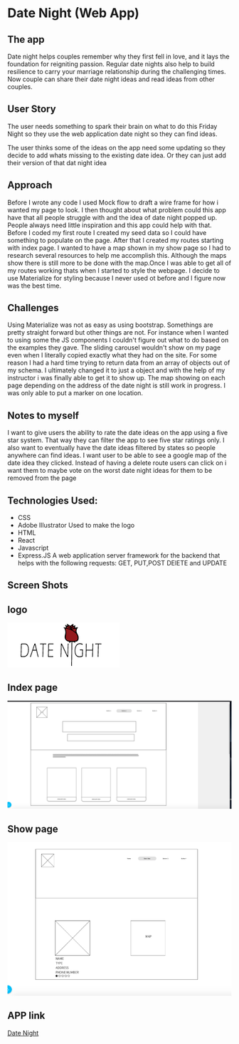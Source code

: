# Date Night (Web App)

## The app
Date night helps couples remember why they first fell in love, and it lays the foundation for reigniting passion. Regular date nights also help to build resilience to carry your marriage relationship during the challenging times. Now couple can share their date night ideas and read ideas from other couples.

## User Story

The user needs something to spark their brain on what to do this Friday Night so they use the web application date night so they can find ideas.

The user thinks some of the ideas on the app need some updating so they decide to add whats missing to the existing date idea. Or they can just add their version of that dat night idea

## Approach
Before I wrote any code I used Mock flow to draft a wire frame for how i wanted my page to look. I then thought about what problem could this app have that all people struggle with and the idea of date night popped up. People always need  little inspiration and this app could help with that. Before I coded my first route I created my seed data so I could have something to populate on the page. After that I created my routes starting with index page. I wanted to have a map shown in my show page so I had to research several resources to help me accomplish this. Although the maps show there is still more to be done with the map.Once I was able to get all of my routes working thats when I started to style the webpage. I decide to use Materialize for styling because I never used ot before and I figure now was the best time. 

## Challenges
Using Materialize was not as easy as using bootstrap. Somethings are pretty straight forward but other things are not. For instance when I wanted to using some the JS components I couldn't figure out what to do based on the examples they gave. The sliding carousel wouldn't show on my page even when I literally copied exactly what they had on the site. For some reason I had a hard time trying to return data from an array of objects out of my schema. I ultimately changed it to just a object and with the help of my instructor i was finally able to get it to show up. The map showing on each page depending on the address of the date night is still work in progress. I was only able to put a marker on one location.


## Notes to myself
I want to give users the ability to rate the date ideas on the app using a five star system. That way they can filter the app to see five star ratings only. I also want to eventually have the date ideas filtered by states so people anywhere can find ideas. I want user to be able to see a google map of the date idea they clicked. Instead of having a delete route users can click on i want them to maybe vote on the worst date night ideas for them to be removed from the page

## Technologies Used:

- CSS
- Adobe Illustrator
Used to make the logo
- HTML
- React
- Javascript
- Express.JS
A web application server framework for the backend that helps with the following requests: GET, PUT,POST DElETE and UPDATE
## Screen Shots
## logo
![](https://raw.githubusercontent.com/krock07/datenight/master/public/images/DATE-NIGHT.png)
## Index page
![](https://raw.githubusercontent.com/krock07/datenight/master/public/images/Screen%20Shot%202020-05-09%20at%2012.07.58%20AM.png)
## Show page
![](https://raw.githubusercontent.com/krock07/datenight/master/public/images/Screen%20Shot%202020-05-09%20at%2012.12.35%20AM.png)

## APP link
[Date Night](https://date-night-app.herokuapp.com/dates)
